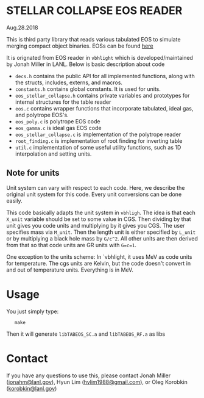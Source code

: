 # STELLAR COLLAPSE EOS READER

Aug.28.2018

This is third party library that reads various tabulated EOS 
to simulate merging compact object binaries. EOSs can be found
[here](https://stellarcollapse.org/equationofstate)

It is orignated from EOS reader in `νbhlight` which is 
developed/maintained by Jonah Miller in LANL. Below is
basic description about code

* `decs.h` contains the public API for all implemented functions, 
along with the structs, includes, externs, and macros. 
* `constants.h` contains global constants. It is used for units.
* `eos_stellar_collapse.h` contains private variables and prototypes 
for internal structures for the table reader
* `eos.c` contains wrapper functions that incorporate tabulated, 
ideal gas, and polytrope EOS's. 
* `eos_poly.c` is polytrope EOS code
* `eos_gamma.c` is ideal gas EOS code
* `eos_stellar_collapse.c` is implementation of the polytrope reader
* `root_finding.c` is implementation of root finding for inverting table
* `util.c` implementation of some useful utility functions, such as 1D 
interpolation and setting units.

## Note for units
Unit system can vary with respect to each code. Here, we describe the
original unit system for this code. Every unit conversions can be done
easily.

This code basically adapts the unit system in `νbhligh`.
The idea is that each `X_unit` variable should be set to some value in CGS. 
Then dividing by that unit gives you code units and multiplying by it gives 
you CGS. The user specifies mass via `M_unit`. Then the length unit is either 
specified by `L_unit` or by multiplying a black hole mass by `G/c^2`. All other 
units are then derived from that so that code units are GR units with `G=c=1`.

One exception to the units scheme: In `νbhlight, it uses MeV as code units 
for temperature. The cgs units are Kelvin, but the code doesn't convert in 
and out of temperature units. Everything is in MeV.

# Usage

You just simply type:

```{engine=sh}
   make
```

Then it will generate `libTABEOS_SC.a` and `libTABEOS_RF.a` as libs

# Contact

If you have any questions to use this, please contact Jonah Miller (jonahm@lanl.gov), 
Hyun Lim (hylim1988@gmail.com), or Oleg Korobkin (korobkin@lanl.gov)
